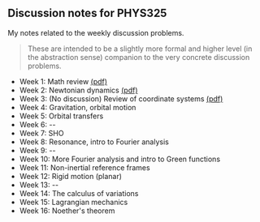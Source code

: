 ## Discussion notes for PHYS325

My notes related to the weekly discussion problems.

> These are intended to be a slightly more formal and higher level (in the abstraction sense) companion to the very concrete discussion problems. 

- Week 1: Math review [(pdf)](Week1/Week1.pdf)
- Week 2: Newtonian dynamics [(pdf)](Week2/Week2.pdf)
- Week 3: (No discussion) Review of coordinate systems [(pdf)](Week3/Week3.pdf)
- Week 4: Gravitation, orbital motion
- Week 5: Orbital transfers 
- Week 6: --
- Week 7: SHO
- Week 8: Resonance, intro to Fourier analysis
- Week 9: --
- Week 10: More Fourier analysis and intro to Green functions
- Week 11: Non-inertial reference frames
- Week 12: Rigid motion (planar)
- Week 13: --
- Week 14: The calculus of variations
- Week 15: Lagrangian mechanics
- Week 16: Noether's theorem

